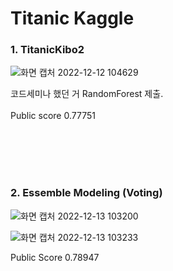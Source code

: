# Titanic Kaggle


### 1. TitanicKibo2 

![화면 캡처 2022-12-12 104629](https://user-images.githubusercontent.com/120068496/206943887-609ecc42-7682-4533-b305-cd772d32d9ea.png)

코드세미나 했던 거 RandomForest 제출. <br><br>
Public score 0.77751

<br><br>
<br><br>


### 2. Essemble Modeling (Voting) 

![화면 캡처 2022-12-13 103200](https://user-images.githubusercontent.com/120068496/207204302-f1a6c8a9-bc28-4c36-8fef-aee7a7679e68.png)

![화면 캡처 2022-12-13 103233](https://user-images.githubusercontent.com/120068496/207204323-8c704a8a-1ded-4f76-9578-527c22824886.png)

Public Score 0.78947
